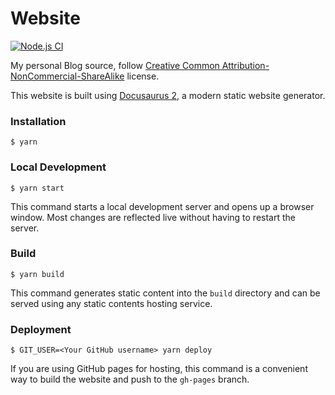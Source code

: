# Website
[![Node.js CI](https://github.com/gasolin/blog/actions/workflows/deploy-docusaurus.yml/badge.svg)](https://github.com/gasolin/blog/actions/workflows/deploy-docusaurus.yml)

My personal Blog source, follow [Creative Common Attribution-NonCommercial-ShareAlike](https://creativecommons.org/licenses/by-nc-sa/4.0/) license.

This website is built using [Docusaurus 2](https://docusaurus.io/), a modern static website generator.

### Installation

```
$ yarn
```

### Local Development

```
$ yarn start
```

This command starts a local development server and opens up a browser window. Most changes are reflected live without having to restart the server.

### Build

```
$ yarn build
```

This command generates static content into the `build` directory and can be served using any static contents hosting service.

### Deployment

```
$ GIT_USER=<Your GitHub username> yarn deploy
```

If you are using GitHub pages for hosting, this command is a convenient way to build the website and push to the `gh-pages` branch.
